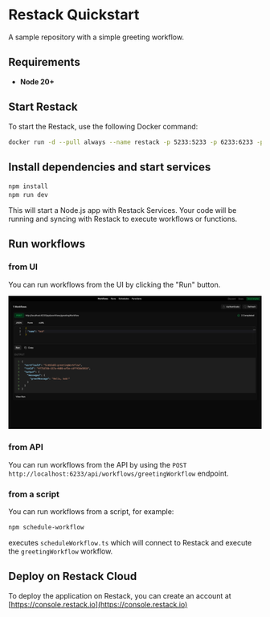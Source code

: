 # Restack Quickstart

A sample repository with a simple greeting workflow.

## Requirements

- **Node 20+**

## Start Restack

To start the Restack, use the following Docker command:

```bash
docker run -d --pull always --name restack -p 5233:5233 -p 6233:6233 -p 7233:7233 ghcr.io/restackio/restack:main
```

## Install dependencies and start services

```bash
npm install
npm run dev
```

This will start a Node.js app with Restack Services.
Your code will be running and syncing with Restack to execute workflows or functions.

## Run workflows

### from UI

You can run workflows from the UI by clicking the "Run" button.

![Run workflows from UI](./screenshot-quickstart.png)

### from API

You can run workflows from the API by using the `POST http://localhost:6233/api/workflows/greetingWorkflow` endpoint.

### from a script

You can run workflows from a script, for example:

```bash
npm schedule-workflow
```

executes `scheduleWorkflow.ts` which will connect to Restack and execute the `greetingWorkflow` workflow.

## Deploy on Restack Cloud

To deploy the application on Restack, you can create an account at [https://console.restack.io](https://console.restack.io)
